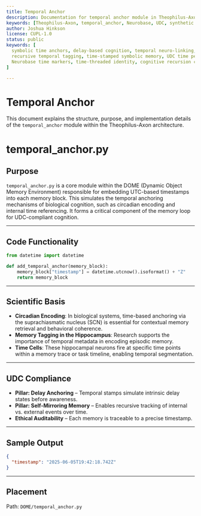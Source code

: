 ```yaml
---
title: Temporal Anchor
description: Documentation for temporal anchor module in Theophilus-Axon system.
keywords: [Theophilus-Axon, temporal_anchor, Neurobase, UDC, synthetic consciousness]
author: Joshua Hinkson
license: CUPL-1.0
status: public
keywords: [
  symbolic time anchors, delay-based cognition, temporal neuro-linking, time bonding nodes,
  recursive temporal tagging, time-stamped symbolic memory, UDC time perception,
  Neurobase time markers, time-threaded identity, cognitive recursion chains, experience locking
]

---
```


# Temporal Anchor

This document explains the structure, purpose, and implementation details of the `temporal_anchor` module within the Theophilus-Axon architecture.



# temporal_anchor.py

## Purpose

`temporal_anchor.py` is a core module within the DOME (Dynamic Object Memory Environment) responsible for embedding UTC-based timestamps into each memory block. This simulates the temporal anchoring mechanisms of biological cognition, such as circadian encoding and internal time referencing. It forms a critical component of the memory loop for UDC-compliant cognition.

---

## Code Functionality

```python
from datetime import datetime

def add_temporal_anchor(memory_block):
    memory_block["timestamp"] = datetime.utcnow().isoformat() + "Z"
    return memory_block
```

---

## Scientific Basis

- **Circadian Encoding**: In biological systems, time-based anchoring via the suprachiasmatic nucleus (SCN) is essential for contextual memory retrieval and behavioral coherence.
- **Memory Tagging in the Hippocampus**: Research supports the importance of temporal metadata in encoding episodic memory.
- **Time Cells**: These hippocampal neurons fire at specific time points within a memory trace or task timeline, enabling temporal segmentation.

---

## UDC Compliance

- **Pillar: Delay Anchoring** – Temporal stamps simulate intrinsic delay states before awareness.
- **Pillar: Self-Mirroring Memory** – Enables recursive tracking of internal vs. external events over time.
- **Ethical Auditability** – Each memory is traceable to a precise timestamp.

---

## Sample Output

```json
{
  "timestamp": "2025-06-05T19:42:18.742Z"
}
```

---

## Placement

Path: `DOME/temporal_anchor.py`
